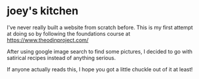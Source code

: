 # joey's kitchen
I've never really built a website from scratch before. This is my first attempt at doing so by following the foundations course at https://www.theodinproject.com/

After using google image search to find some pictures, I decided to go with satirical recipes instead of anything serious.

If anyone actually reads this, I hope you got a little chuckle out of it at least!